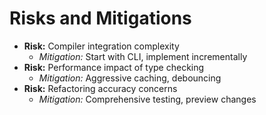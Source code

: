 # Risks and Mitigations
- **Risk:** Compiler integration complexity
  - *Mitigation:* Start with CLI, implement incrementally
- **Risk:** Performance impact of type checking
  - *Mitigation:* Aggressive caching, debouncing
- **Risk:** Refactoring accuracy concerns
  - *Mitigation:* Comprehensive testing, preview changes
